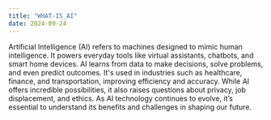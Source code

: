 ```yaml
---
title: "WHAT-IS_AI"
date: 2024-09-24
---
```

Artificial Intelligence (AI) refers to machines designed to mimic human intelligence. 
It powers everyday tools like virtual assistants, chatbots, and smart home devices. 
AI learns from data to make decisions, solve problems, and even predict outcomes. 
It's used in industries such as healthcare, finance, and transportation, 
improving efficiency and accuracy. While AI offers incredible possibilities, 
it also raises questions about privacy, job displacement, and ethics. As AI 
technology continues to evolve, it’s essential to understand its benefits and 
challenges in shaping our future.

